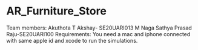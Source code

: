 # AR_Furniture_Store
Team members:
Akuthota T Akshay- SE20UARI013
M Naga Sathya Prasad Raju-SE20UARI100
Requirements: You need a mac and iphone connected with same apple id and xcode to run the simulations.
